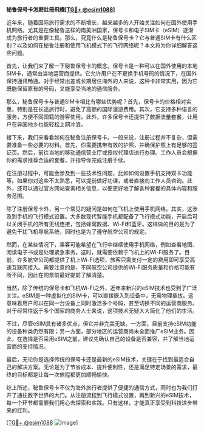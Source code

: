 **秘鲁保号卡怎麽註冊飛機[[TG💪+ @esim1088](https://t.me/s/esim1088)]**

近年来，随着国际旅行需求的不断增长，越来越多的人开始关注如何在国外使用手机网络。尤其是在像秘鲁这样的南美洲国家，保号卡和电子SIM卡（eSIM）逐渐成为旅行者的重要工具。那么，究竟什么是秘鲁保号卡？它与普通SIM卡有什么区别？以及如何在秘鲁注册和使用飞机模式下的飞行网络呢？本文将为你详细解答这些问题。

首先，让我们来了解一下秘鲁保号卡的概念。保号卡是一种可以在国外使用的本地SIM卡，通常由当地运营商提供。它允许用户在不更换手机号码的情况下，在国外保持通讯畅通。对于经常出差或长期居住海外的人来说，这种卡非常实用，因为它既能保留原有的号码，又能享受当地的通信服务。

那么，秘鲁保号卡与普通SIM卡相比有哪些优势呢？首先，保号卡的价格相对实惠，特别是在长途旅行时，避免了高额的国际漫游费用。其次，它支持多种语言的服务，方便不同国籍的游客使用。此外，许多保号卡还提供了数据流量套餐，让用户在异国他乡也能轻松上网冲浪。

接下来，我们来看看如何在秘鲁注册保号卡。一般来说，注册过程并不复杂，但需要准备一些必要的材料。首先，你需要携带有效的护照，并确保护照上有足够的签证页。然后，前往当地的移动通信营业厅或授权代理店进行办理。工作人员会根据你的需求推荐合适的套餐，并指导你完成注册手续。

在注册过程中，可能会涉及到一些技术性问题，比如如何设置手机支持双卡功能等。如果你对这些不太熟悉，可以提前做好功课，或者直接向工作人员咨询。此外，还可以通过官方网站查询相关信息，以便更好地了解各种套餐的具体内容和服务范围。

除了注册保号卡外，另一个常见的疑问是如何在飞机上使用手机网络。其实，这涉及到手机的飞行模式设置。大多数现代智能手机都配备了飞行模式功能，开启后可以关闭手机的所有无线连接，包括蜂窝数据、Wi-Fi和蓝牙。这样做的目的是为了避免干扰飞机导航系统，同时也是为了遵守航空公司的规定。

然而，在某些情况下，乘客可能希望在飞行中继续使用手机网络，例如查看地图、阅读电子书或是处理紧急事务。这时，就需要依赖于飞机上的Wi-Fi服务了。目前，许多航空公司都提供了机上Wi-Fi选项，旅客只需支付一定的费用即可享受高速互联网接入。需要注意的是，不同航空公司提供的Wi-Fi服务质量和价格可能有所不同，因此在购票前最好提前了解清楚。

当然，除了传统的保号卡和飞机Wi-Fi之外，近年来新兴的eSIM技术也受到了广泛关注。eSIM是一种虚拟化的SIM卡，可以直接嵌入到设备中，无需物理插拔。这意味着用户可以在同一台设备上同时激活多个号码，甚至切换不同的运营商服务。对于经常往返于多个国家的商务人士来说，这项技术无疑大大简化了他们的生活。

不过，尽管eSIM具有诸多优点，但它并非完美无缺。一方面，目前支持eSIM功能的设备种类仍然有限；另一方面，部分地区的运营商尚未全面推广eSIM业务。因此，在选择是否采用eSIM之前，建议先确认自己的设备是否兼容，并了解当地运营商的支持情况。

最后，无论你是选择传统的保号卡还是最新的eSIM技术，关键在于找到最适合自己的解决方案。无论是为了节省成本、提升便利性，还是满足特定场景的需求，最终的目标都是让每一次旅程都更加顺畅愉快。

综上所述，秘鲁保号卡不仅为海外旅行者提供了便捷的通信方式，同时也为我们打开了通往数字世界的大门。从注册流程到飞行模式设置，再到新兴的eSIM技术，每一个环节都需要我们用心去探索和实践。只有这样，才能真正享受到科技进步带来的红利。

[[TG💪+ @esim1088](https://t.me/s/esim1088) ![Image](https://i.postimg.cc/4NQfJmqS/Snipaste-2025-05-13-00-14-12.png)]